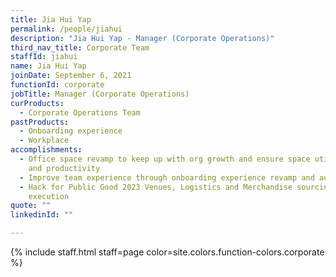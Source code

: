 ```yaml
---
title: Jia Hui Yap
permalink: /people/jiahui
description: "Jia Hui Yap - Manager (Corporate Operations)"
third_nav_title: Corporate Team
staffId: jiahui
name: Jia Hui Yap
joinDate: September 6, 2021
functionId: corporate
jobTitle: Manager (Corporate Operations)
curProducts:
  - Corporate Operations Team
pastProducts:
  - Onboarding experience
  - Workplace
accomplishments:
  - Office space revamp to keep up with org growth and ensure space utilisation
    and productivity
  - Improve team experience through onboarding experience revamp and automation
  - Hack for Public Good 2023 Venues, Logistics and Merchandise sourcing and
    execution
quote: ""
linkedinId: ""

---
```


{% include staff.html staff=page color=site.colors.function-colors.corporate %}
